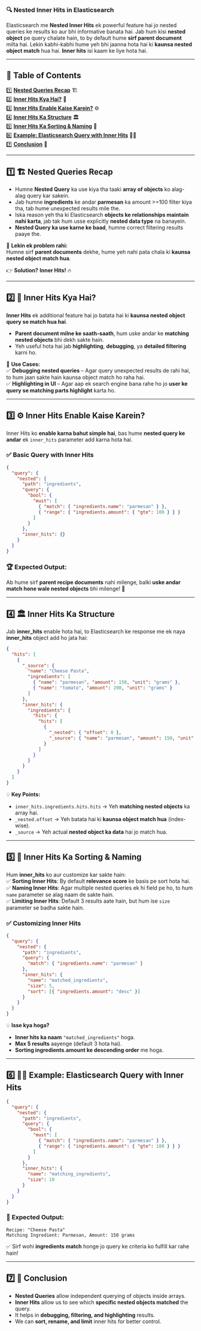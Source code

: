 ### 🔍 Nested Inner Hits in Elasticsearch  

Elasticsearch me **Nested Inner Hits** ek powerful feature hai jo nested queries ke results ko aur bhi informative banata hai. Jab hum kisi **nested object** pe query chalate hain, to by default hume **sirf parent document** milta hai. Lekin kabhi-kabhi hume yeh bhi jaanna hota hai ki **kaunsa nested object match** hua hai. **Inner hits** isi kaam ke liye hota hai.  

---

## 📌 Table of Contents  
1️⃣ **[Nested Queries Recap](#nested-queries-recap)** 🏗️  
2️⃣ **[Inner Hits Kya Hai?](#inner-hits-kya-hai)** 🔎  
3️⃣ **[Inner Hits Enable Kaise Karein?](#inner-hits-enable-kaise-karein)** ⚙️  
4️⃣ **[Inner Hits Ka Structure](#inner-hits-ka-structure)** 🏛️  
5️⃣ **[Inner Hits Ka Sorting & Naming](#inner-hits-ka-sorting-naming)** 📌  
6️⃣ **[Example: Elasticsearch Query with Inner Hits](#example-elasticsearch-query-with-inner-hits)** 🧑‍💻  
7️⃣ **[Conclusion](#conclusion)** 🎯  

---

## 1️⃣ 🏗️ Nested Queries Recap  
- Humne **Nested Query** ka use kiya tha taaki **array of objects** ko alag-alag query kar sakein.  
- Jab humne **ingredients** ke andar **parmesan** ka amount >=100 filter kiya tha, tab hume unexpected results mile the.  
- Iska reason yeh tha ki Elasticsearch **objects ke relationships maintain nahi karta**, jab tak hum usse explicitly **nested data type** na banayein.  
- **Nested Query ka use karne ke baad**, humne correct filtering results paaye the.  

👀 **Lekin ek problem rahi:**  
Humne sirf **parent documents** dekhe, hume yeh nahi pata chala ki **kaunsa nested object match hua**.  

👉 **Solution?** **Inner Hits!** 🔥  

---

## 2️⃣ 🔎 Inner Hits Kya Hai?  
**Inner Hits** ek additional feature hai jo batata hai ki **kaunsa nested object query se match hua hai**.  
- **Parent document milne ke saath-saath**, hum uske andar ke **matching nested objects** bhi dekh sakte hain.  
- Yeh useful hota hai jab **highlighting**, **debugging**, ya **detailed filtering** karni ho.  

📌 **Use Cases:**  
✅ **Debugging nested queries** – Agar query unexpected results de rahi hai, to hum jaan sakte hain kaunsa object match ho raha hai.  
✅ **Highlighting in UI** – Agar aap ek search engine bana rahe ho jo **user ke query se matching parts highlight** karta ho.  

---

## 3️⃣ ⚙️ Inner Hits Enable Kaise Karein?  
Inner Hits ko **enable karna bahut simple hai**, bas hume **nested query ke andar** ek `inner_hits` parameter add karna hota hai.  

### ✅ **Basic Query with Inner Hits**  
```json
{
  "query": {
    "nested": {
      "path": "ingredients",
      "query": {
        "bool": {
          "must": [
            { "match": { "ingredients.name": "parmesan" } },
            { "range": { "ingredients.amount": { "gte": 100 } } }
          ]
        }
      },
      "inner_hits": {}
    }
  }
}
```
### 🏆 Expected Output:  
Ab hume sirf **parent recipe documents** nahi milenge, balki **uske andar match hone wale nested objects** bhi milenge! 🚀  

---

## 4️⃣ 🏛️ Inner Hits Ka Structure  
Jab **inner_hits** enable hota hai, to Elasticsearch ke response me ek naya **inner_hits** object add ho jata hai:  

```json
{
  "hits": [
    {
      "_source": {
        "name": "Cheese Pasta",
        "ingredients": [
          { "name": "parmesan", "amount": 150, "unit": "grams" },
          { "name": "tomato", "amount": 200, "unit": "grams" }
        ]
      },
      "inner_hits": {
        "ingredients": {
          "hits": {
            "hits": [
              {
                "_nested": { "offset": 0 },
                "_source": { "name": "parmesan", "amount": 150, "unit": "grams" }
              }
            ]
          }
        }
      }
    }
  ]
}
```
💡 **Key Points:**  
- `inner_hits.ingredients.hits.hits` → Yeh **matching nested objects** ka array hai.  
- `_nested.offset` → Yeh batata hai ki **kaunsa object match hua** (index-wise).  
- `_source` → Yeh actual **nested object ka data** hai jo match hua.  

---

## 5️⃣ 📌 Inner Hits Ka Sorting & Naming  
Hum **inner_hits** ko aur customize kar sakte hain:  
✅ **Sorting Inner Hits**: By default **relevance score** ke basis pe sort hota hai.  
✅ **Naming Inner Hits**: Agar multiple nested queries ek hi field pe ho, to hum `name` parameter se alag naam de sakte hain.  
✅ **Limiting Inner Hits**: Default 3 results aate hain, but hum ise `size` parameter se badha sakte hain.  

### ✅ **Customizing Inner Hits**  
```json
{
  "query": {
    "nested": {
      "path": "ingredients",
      "query": {
        "match": { "ingredients.name": "parmesan" }
      },
      "inner_hits": {
        "name": "matched_ingredients",
        "size": 5,
        "sort": [{ "ingredients.amount": "desc" }]
      }
    }
  }
}
```
💡 **Isse kya hoga?**  
- **Inner hits ka naam** `"matched_ingredients"` hoga.  
- **Max 5 results** aayenge (default 3 hota hai).  
- **Sorting ingredients.amount ke descending order** me hoga.  

---

## 6️⃣ 🧑‍💻 Example: Elasticsearch Query with Inner Hits  
```json
{
  "query": {
    "nested": {
      "path": "ingredients",
      "query": {
        "bool": {
          "must": [
            { "match": { "ingredients.name": "parmesan" } },
            { "range": { "ingredients.amount": { "gte": 100 } } }
          ]
        }
      },
      "inner_hits": {
        "name": "matching_ingredients",
        "size": 10
      }
    }
  }
}
```
### 🎯 **Expected Output:**  
```
Recipe: "Cheese Pasta"
Matching Ingredient: Parmesan, Amount: 150 grams
```
✅ Sirf wohi **ingredients match** honge jo query ke criteria ko fulfill kar rahe hain!  

---

## 7️⃣ 🎯 Conclusion  
- **Nested Queries** allow independent querying of objects inside arrays.  
- **Inner Hits** allow us to see which **specific nested objects matched** the query.  
- It helps in **debugging, filtering, and highlighting** results.  
- We can **sort, rename, and limit** inner hits for better control.  

